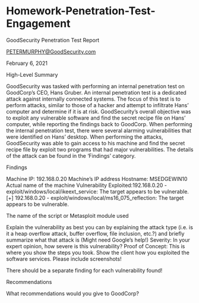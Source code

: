 # Homework-Penetration-Test-Engagement
GoodSecurity Penetration Test Report 

PETERMURPHY@GoodSecurity.com
<div style="page-break-after: always;"></div>
February 6, 2021


High-Level Summary

GoodSecurity was tasked with performing an internal penetration test on GoodCorp’s CEO, Hans Gruber. An internal penetration test is a dedicated attack against internally connected systems. The focus of this test is to perform attacks, similar to those of a hacker and attempt to infiltrate Hans’ computer and determine if it is at risk. GoodSecurity’s overall objective was to exploit any vulnerable software and find the secret recipe file on Hans’ computer, while reporting the findings back to GoodCorp.
When performing the internal penetration test, there were several alarming vulnerabilities that were
identified on Hans’ desktop. When performing the attacks, GoodSecurity was able to gain access to his machine and find the secret recipe file by exploit two programs that had major vulnerabilities. The details of the attack can be found in the ‘Findings’ category.

Findings

Machine IP: 192.168.0.20
Machine’s IP address 
Hostname: MSEDGEWIN10
Actual name of the machine
Vulnerability Exploited:192.168.0.20 - exploit/windows/local/ikeext_service: The target appears to be vulnerable.
[+] 192.168.0.20 - exploit/windows/local/ms16_075_reflection: The target appears to be vulnerable.


The name of the script or Metasploit module used

Explain the vulnerability as best you can by explaining the attack type (i.e. is it a heap overflow attack, buffer overflow, file inclusion, etc.?) and briefly summarize what that attack is (Might need Google’s help!)
Severity:
In your expert opinion, how severe is this vulnerability?
Proof of Concept:
This is where you show the steps you took. Show the client how you exploited the software services. Please include screenshots!

There should be a separate finding for each vulnerability found!

Recommendations

What recommendations would you give to GoodCorp?
